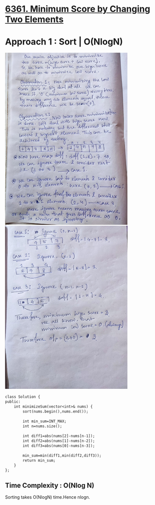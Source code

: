 # <a href="https://leetcode.com/contest/biweekly-contest-98/problems/minimum-score-by-changing-two-elements/">6361. Minimum Score by Changing Two Elements</a>

# Approach 1 : Sort | O(NlogN)

<img src="img/6361_1.png" width="400px">
<img src="img/6361_2.png" width="400px">

```
class Solution {
public:
    int minimizeSum(vector<int>& nums) {
        sort(nums.begin(),nums.end());
        
        int min_sum=INT_MAX;
        int n=nums.size();

        int diff1=abs(nums[2]-nums[n-1]);
        int diff2=abs(nums[1]-nums[n-2]);
        int diff3=abs(nums[0]-nums[n-3]);
        
        min_sum=min(diff1,min(diff2,diff3));
        return min_sum;
    }
};
```
## Time Complexity : O(Nlog N)
Sorting takes O(NlogN) time.Hence nlogn.